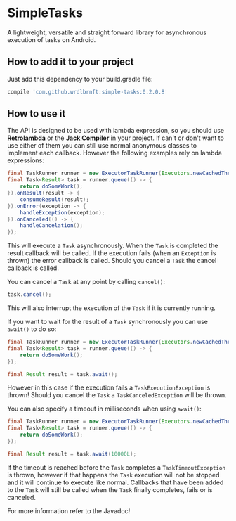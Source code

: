 # SimpleTasks

A lightweight, versatile and straight forward library for asynchronous execution of tasks on Android.

## How to add it to your project

Just add this dependency to your build.gradle file:

```groovy
compile 'com.github.wrdlbrnft:simple-tasks:0.2.0.8'
```

## How to use it

The API is designed to be used with lambda expression, so you should use [**Retrolambda**](https://github.com/evant/gradle-retrolambda) or the [**Jack Compiler**](https://developer.android.com/guide/platform/j8-jack.html) in your project. If can't or don't want to use either of them you can still use normal anonymous classes to implement each callback. However the following examples rely on lambda expressions:

```java
final TaskRunner runner = new ExecutorTaskRunner(Executors.newCachedThreadPool());
final Task<Result> task = runner.queue(() -> {
    return doSomeWork();
}).onResult(result -> {
    consumeResult(result);
}).onError(exception -> {
    handleException(exception);
}).onCanceled(() -> {
    handleCancelation();
});
```

This will execute a `Task` asynchronously. When the `Task` is completed the result callback will be called. If the execution fails (when an `Exception` is thrown) the error callback is called. Should you cancel a `Task` the cancel callback is called.

You can cancel a `Task` at any point by calling `cancel()`:

```java
task.cancel();
```

This will also interrupt the execution of the `Task` if it is currently running. 

If you want to wait for the result of a `Task` synchronously you can use `await()` to do so:

```java
final TaskRunner runner = new ExecutorTaskRunner(Executors.newCachedThreadPool());
final Task<Result> task = runner.queue(() -> {
    return doSomeWork();
});

final Result result = task.await();
```

However in this case if the execution fails a `TaskExecutionException` is thrown! Should you cancel the `Task` a `TaskCanceledException` will be thrown.

You can also specify a timeout in milliseconds when using `await()`:

```java
final TaskRunner runner = new ExecutorTaskRunner(Executors.newCachedThreadPool());
final Task<Result> task = runner.queue(() -> {
    return doSomeWork();
});

final Result result = task.await(10000L);
```

If the timeout is reached before the `Task` completes a `TaskTimeoutException` is thrown, however if that happens the `Task` execution will not be stopped and it will continue to execute like normal. Callbacks that have been added to the `Task` will still be called when the `Task` finally completes, fails or is canceled.

For more information refer to the Javadoc!
